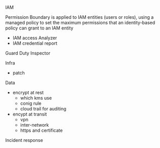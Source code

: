 IAM

Permission Boundary is applied to IAM entities (users or roles), using a managed policy to set the maximum permissions that an identity-based policy can grant to an IAM entity

- IAM access Analyzer
- IAM credential report

Guard Duty
Inspector

Infra

- patch

Data

- encrypt at rest
  - which kms use
  - conig rule
  - cloud trail for auditing
- encypt at transit
  - vpn
  - inter-network
  - https and certificate

Incident response
